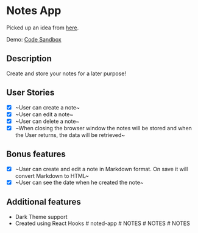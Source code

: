 # Notes App

Picked up an idea from [here](https://github.com/florinpop17/app-ideas).

Demo: [Code Sandbox](https://8zlxkllq18.codesandbox.io/)

## Description

Create and store your notes for a later purpose!

## User Stories

- [x] ~User can create a note~
- [x] ~User can edit a note~
- [x] ~User can delete a note~
- [x] ~When closing the browser window the notes will be stored and when the User returns, the data will be retrieved~

## Bonus features

- [x] ~User can create and edit a note in Markdown format. On save it will convert Markdown to HTML~
- [x] ~User can see the date when he created the note~

## Additional features

- Dark Theme support
- Created using React Hooks
#   n o t e d - a p p  
 #   N O T E S  
 #   N O T E S  
 #   N O T E S  
 